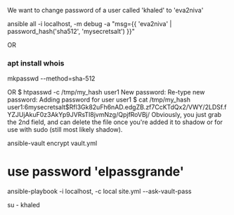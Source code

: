 We want to change password of a user called 'khaled' to 'eva2niva'

ansible all -i localhost, -m debug -a "msg={{ 'eva2niva' | password_hash('sha512', 'mysecretsalt') }}"

OR
### apt install whois
mkpasswd --method=sha-512

OR
$ htpasswd -c /tmp/my_hash user1
New password: 
Re-type new password: 
Adding password for user user1
$ cat /tmp/my_hash
user1:$6$mysecretsalt$Rfl3Gk82uFh6nAD.edgZB.zf7CcKTdQx2/VWY/2LDSf.fYZJUjAkuF0z3AkYp9JVRsTI8jvmNzg/QpjfRoVBj/
Obviously, you just grab the 2nd field, and can delete the file once you're added it to shadow or for use with sudo (still most likely shadow).


 

 ansible-vault encrypt vault.yml
 # use password 'elpassgrande'

 ansible-playbook -i localhost, -c local site.yml --ask-vault-pass


 su - khaled

 